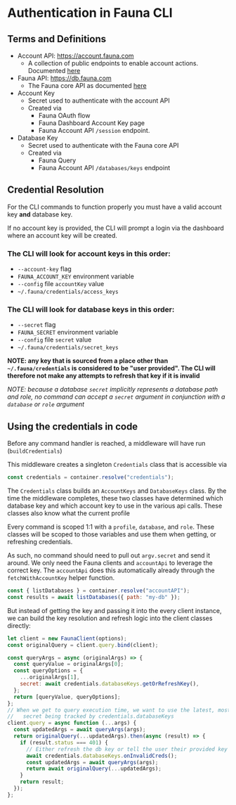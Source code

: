 # Authentication in Fauna CLI

## Terms and Definitions

- Account API: https://account.fauna.com
  - A collection of public endpoints to enable account actions. Documented [here](https://docs.fauna.com/fauna/current/reference/http/reference/account-api/)
- Fauna API: https://db.fauna.com
  - The Fauna core API as documented [here](https://docs.fauna.com/fauna/current/reference/http/reference/core-api/)
- Account Key
  - Secret used to authenticate with the account API
  - Created via
    - Fauna OAuth flow
    - Fauna Dashboard Account Key page
    - Fauna Account API `/session` endpoint.
- Database Key
  - Secret used to authenticate with the Fauna core API
  - Created via
    - Fauna Query
    - Fauna Account API `/databases/keys` endpoint

## Credential Resolution

For the CLI commands to function properly you must have a valid account key **and** database key.

If no account key is provided, the CLI will prompt a login via the dashboard where an account key will be created.

### The CLI will look for account keys in this order:

- `--account-key` flag
- `FAUNA_ACCOUNT_KEY` environment variable
- `--config` file `accountKey` value
- `~/.fauna/credentials/access_keys`

### The CLI will look for database keys in this order:

- `--secret` flag
- `FAUNA_SECRET` environment variable
- `--config` file `secret` value
- `~/.fauna/credentials/secret_keys`

**NOTE: any key that is sourced from a place other than `~/.fauna/credentials` is considered to be "user provided". The CLI will therefore not make any attempts to refresh that key if it is invalid**

_NOTE: because a database `secret` implicitly represents a database path and role, no command can accept a `secret` argument in conjunction with a `database` or `role` argument_

## Using the credentials in code

Before any command handler is reached, a middleware will have run (`buildCredentials`)

This middleware creates a singleton `Credentials` class that is accessible via

```javascript
const credentials = container.resolve("credentials");
```

The `Credentials` class builds an `AccountKeys` and `DatabaseKeys` class. By the time the middleware completes, these two classes have determined which database key and which account key to use in the various api calls. These classes also know what the current profile

Every command is scoped 1:1 with a `profile`, `database`, and `role`. These classes will be scoped to those variables and use them when getting, or refreshing credentials.

As such, no command should need to pull out `argv.secret` and send it around. We only need the Fauna clients and `accountApi` to leverage the correct key. The `accountApi` does this automatically already through
the `fetchWithAccountKey` helper function.

```javascript
const { listDatabases } = container.resolve("accountAPI");
const results = await listDatabases({ path: "my-db" });
```

But instead of getting the key and passing it into the every client instance, we can build the key resolution and refresh logic into the client classes directly:

```javascript
let client = new FaunaClient(options);
const originalQuery = client.query.bind(client);

const queryArgs = async (originalArgs) => {
  const queryValue = originalArgs[0];
  const queryOptions = {
    ...originalArgs[1],
    secret: await credentials.databaseKeys.getOrRefreshKey(),
  };
  return [queryValue, queryOptions];
};
// When we get to query execution time, we want to use the latest, most accurate
//   secret being tracked by credentials.databaseKeys
client.query = async function (...args) {
  const updatedArgs = await queryArgs(args);
  return originalQuery(...updatedArgs).then(async (result) => {
    if (result.status === 401) {
      // Either refresh the db key or tell the user their provided key was bad
      await credentials.databaseKeys.onInvalidCreds();
      const updatedArgs = await queryArgs(args);
      return await originalQuery(...updatedArgs);
    }
    return result;
  });
};
```
